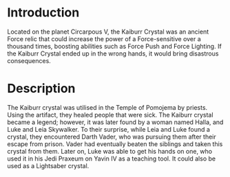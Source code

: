 # Introduction
Located on the planet Circarpous V, the Kaiburr Crystal was an ancient Force relic that could increase the power of a Force-sensitive over a thousand times, boosting abilities such as Force Push and Force Lighting.
If the Kaiburr Crystal ended up in the wrong hands, it would bring disastrous consequences.

# Description
The Kaiburr crystal was utilised in the Temple of Pomojema by priests.
Using the artifact, they healed people that were sick.
The Kaiburr crystal became a legend; however, it was later found by a woman named Halla, and Luke and Leia Skywalker.
To their surprise, while Leia and Luke found a crystal, they encountered Darth Vader, who was pursuing them after their escape from prison.
Vader had eventually beaten the siblings and taken this crystal from them.
Later on, Luke was able to get his hands on one, who used it in his Jedi Praxeum on Yavin IV as a teaching tool.
It could also be used as a Lightsaber crystal.